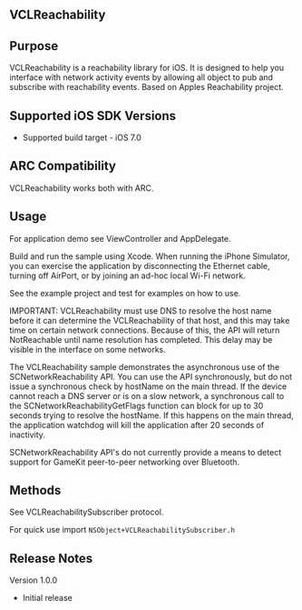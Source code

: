 ## VCLReachability

Purpose
--------------

VCLReachability is a reachability library for iOS. It is designed to help you interface with network activity events by allowing all object to pub and subscribe with reachability events. Based on Apples Reachability project.


Supported iOS SDK Versions
-----------------------------

* Supported build target - iOS 7.0


ARC Compatibility
------------------

VCLReachability works both with ARC.


Usage
-----------------

For application demo see ViewController and AppDelegate.

Build and run the sample using Xcode. When running the iPhone Simulator, you can exercise the application by disconnecting the Ethernet cable, turning off AirPort, or by joining an ad-hoc local Wi-Fi network.

See the example project and test for examples on how to use.

IMPORTANT: VCLReachability must use DNS to resolve the host name before it can determine the VCLReachability of that host, and this may take time on certain network connections.  Because of this, the API will return NotReachable until name resolution has completed.  This delay may be visible in the interface on some networks.

The VCLReachability sample demonstrates the asynchronous use of the SCNetworkReachability API. You can use the API synchronously, but do not issue a synchronous check by hostName on the main thread. If the device cannot reach a DNS server or is on a slow network, a synchronous call to the SCNetworkReachabilityGetFlags function can block for up to 30 seconds trying to resolve the hostName. If this happens on the main thread, the application watchdog will kill the application after 20 seconds of inactivity.

SCNetworkReachability API's do not currently provide a means to detect support for GameKit peer-to-peer networking over Bluetooth.


Methods
----------------

See VCLReachabilitySubscriber protocol.

For quick use import `NSObject+VCLReachabilitySubscriber.h`


Release Notes
------------------

Version 1.0.0

- Initial release